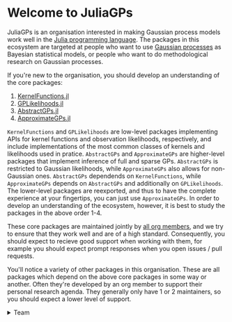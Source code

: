# Welcome to JuliaGPs

JuliaGPs is an organisation interested in making Gaussian process models work well in the [Julia programming language](https://julialang.org/).
The packages in this ecosystem are targeted at people who want to use [Gaussian processes](https://en.wikipedia.org/wiki/Gaussian_process) as Bayesian statistical models,
or people who want to do methodological research on Gaussian processes.

If you're new to the organisation, you should develop an understanding of the core packages:
1. [KernelFunctions.jl](https://github.com/JuliaGaussianProcesses/KernelFunctions.jl)
2. [GPLikelihoods.jl](https://github.com/JuliaGaussianProcesses/GPLikelihoods.jl)
3. [AbstractGPs.jl](https://github.com/JuliaGaussianProcesses/AbstractGPs.jl)
4. [ApproximateGPs.jl](https://github.com/JuliaGaussianProcesses/ApproximateGPs.jl)

`KernelFunctions` and `GPLikelihoods` are low-level packages implementing APIs for kernel functions and observation likelihoods, respectively, and include implementations of the most common
classes of kernels and likelihoods used in pratice.
`AbstractGPs` and `ApproximateGPs` are higher-level packages that implement inference of full and sparse GPs. `AbstractGPs` is restricted to Gaussian likelihoods, while `ApproximateGPs` also allows for non-Gaussian ones.
`AbstractGPs` dependends on `KernelFunctions`, while `ApproximateGPs` depends on `AbstractGPs` and additionally on `GPLikelihoods`. 
The lower-level packages are reexported, and thus to have the complete experience at your fingertips, you can just use `ApproximateGPs`.
In order to develop an understanding of the ecosystem, however, it is best to study the packages in the above order 1-4.

These core packages are maintained jointly by [all org members](https://github.com/orgs/JuliaGaussianProcesses/people), and we try to ensure that they work well and are of a high standard.
Consequently, you should expect to recieve good support when working with them, for example you should expect prompt responses when you open issues / pull requests.

You'll notice a variety of other packages in this organisation.
These are all packages which depend on the above core packages in some way or another.
Often they're developed by an org member to support their personal research agenda.
They generally only have 1 or 2 maintainers, so you should expect a lower level of support.

<details>
<summary>Team</summary>
<div style="display: flex; align-items: center; justify-content: center;">
    <img src="https://widmann.dev/assets/profile_small.jpg" alt="David Widmann" style="height: 30" />
  <br />
  <div style="margin-left: 10px;">
  <a href="https://www.github.com/devmotion">
    <p>David Widmann</p>
    <img src="https://github.com/favicon.ico" alt="GitHub Favicon" width="16" height="16"/>
  </a>
  </div>
</div>
<div style="display: flex; align-items: center; justify-content: center;">
    <img src="https://yebai.github.io/images/hg344-pr.jpg" alt="Hong Ge" width="100" height="100" />
  <br />
  <a href="https://www.github.com/yebai">
    <img src="https://github.com/favicon.ico" alt="GitHub Favicon" width="16" height="16" style="margin-left: 10px;" />
  </a>
</div>
